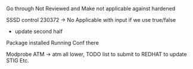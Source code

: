 Go through Not Reviewed and Make not applicable against hardened

SSSD control 230372 -> No Applicable with input if we use true/false
- update second half

Package installed
Running
Conf there


Modprobe ATM -> atm all lower, TODO list to submit to REDHAT to update STIG
Etc.